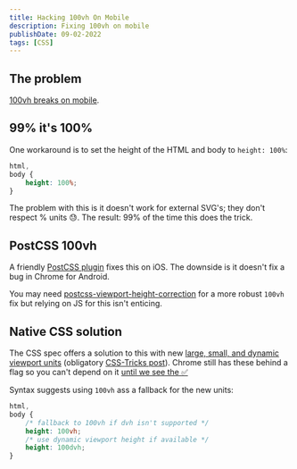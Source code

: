 ```yaml
---
title: Hacking 100vh On Mobile
description: Fixing 100vh on mobile
publishDate: 09-02-2022
tags: [CSS]
---
```


## The problem

[100vh breaks on mobile](https://chanind.github.io/javascript/2019/09/28/avoid-100vh-on-mobile-web.html).

## 99% it's 100%

One workaround is to set the height of the HTML and body to `height: 100%`:

```css
html,
body {
	height: 100%;
}
```

The problem with this is it doesn't work for external SVG's; they don't respect
% units 😓. The result: 99% of the time this does the trick.

## PostCSS 100vh

A friendly [PostCSS plugin](https://github.com/postcss/postcss-100vh-fix) fixes
this on iOS. The downside is it doesn't fix a bug in Chrome for Android.

You may need
[postcss-viewport-height-correction](https://github.com/Faisal-Manzer/postcss-viewport-height-correction)
for a more robust `100vh` fix but relying on JS for this isn't enticing.

## Native CSS solution

The CSS spec offers a solution to this with new
[large, small, and dynamic viewport units](https://www.w3.org/TR/css-values-4/#viewport-variants)
(obligatory
[CSS-Tricks post](https://css-tricks.com/the-large-small-and-dynamic-viewports/)).
Chrome still has these behind a flag so you can't depend on it
[until we see the ✅](https://developer.mozilla.org/en-US/docs/Web/CSS/length#browser_compatibility)

Syntax suggests using `100vh` ass a fallback for the new units:

```css
html,
body {
	/* fallback to 100vh if dvh isn't supported */
	height: 100vh;
	/* use dynamic viewport height if available */
	height: 100dvh;
}
```
